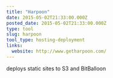 ```yaml
---
title: "Harpoon"
date: 2015-05-02T21:33:00.000Z
posted_date: 2015-05-02T21:33:00.000Z
type: tool
slug: harpoon
tool_type: hosting-deployment
links:
  website: http://www.getharpoon.com/
---
```

deploys static sites to S3 and BitBalloon




